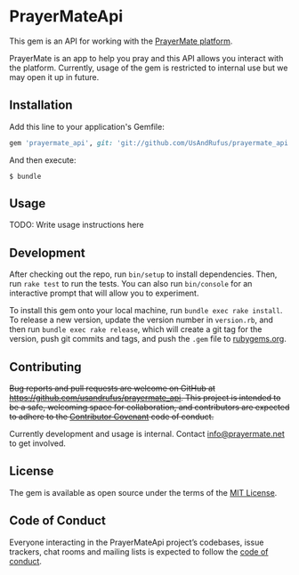 # PrayerMateApi

This gem is an API for working with the [PrayerMate platform](https://www.prayermate.net/). 

PrayerMate is an app to help you pray and this API allows you interact with the platform.
Currently, usage of the gem is restricted to internal use but we may open it up in future.

## Installation

Add this line to your application's Gemfile:

```ruby
gem 'prayermate_api', git: 'git://github.com/UsAndRufus/prayermate_api.git'
```

And then execute:

    $ bundle

## Usage

TODO: Write usage instructions here

## Development

After checking out the repo, run `bin/setup` to install dependencies. Then, run `rake test` to run the tests. You can also run `bin/console` for an interactive prompt that will allow you to experiment.

To install this gem onto your local machine, run `bundle exec rake install`. To release a new version, update the version number in `version.rb`, and then run `bundle exec rake release`, which will create a git tag for the version, push git commits and tags, and push the `.gem` file to [rubygems.org](https://rubygems.org).

## Contributing

~~Bug reports and pull requests are welcome on GitHub at https://github.com/usandrufus/prayermate_api.
This project is intended to be a safe, welcoming space for collaboration, and contributors are expected to adhere to the [Contributor Covenant](http://contributor-covenant.org) code of conduct.~~

Currently development and usage is internal. Contact [info@prayermate.net](mailto:info@prayermate.net) to get involved.

## License

The gem is available as open source under the terms of the [MIT License](https://opensource.org/licenses/MIT).

## Code of Conduct

Everyone interacting in the PrayerMateApi project’s codebases, issue trackers, chat rooms and mailing lists is expected to follow the [code of conduct](https://github.com/[USERNAME]/prayermate_api/blob/master/CODE_OF_CONDUCT.md).
